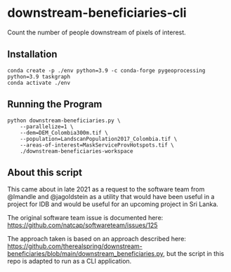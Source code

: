 # downstream-beneficiaries-cli

Count the number of people downstream of pixels of interest.

## Installation

```
conda create -p ./env python=3.9 -c conda-forge pygeoprocessing python=3.9 taskgraph
conda activate ./env
```

## Running the Program

```
python downstream-beneficiaries.py \
    --parallelize=1 \
    --dem=DEM_Colombia300m.tif \
    --population=LandscanPopulation2017_Colombia.tif \
    --areas-of-interest=MaskServiceProvHotspots.tif \
    ./downstream-beneficiaries-workspace
```

## About this script

This came about in late 2021 as a request to the software team from @lmandle
and @jagoldstein as a utility that would have been useful in a project for IDB
and would be useful for an upcoming project in Sri Lanka.

The original software team issue is documented here: https://github.com/natcap/softwareteam/issues/125

The approach taken is based on an approach described here:
https://github.com/therealspring/downstream-beneficiaries/blob/main/downstream_beneficiaries.py,
but the script in this repo is adapted to run as a CLI application.
